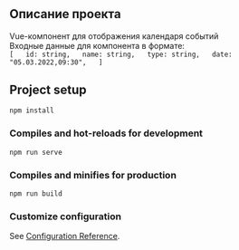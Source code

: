 # 
## Описание проекта
Vue-компонент для отображения календаря событий  
Входные данные для компонента в формате:  
`
 [  
     id: string,  
     name: string,  
     type: string,  
     date: "05.03.2022,09:30",  
 ]
`


## Project setup
```
npm install
```

### Compiles and hot-reloads for development
```
npm run serve
```

### Compiles and minifies for production
```
npm run build
```

### Customize configuration
See [Configuration Reference](https://cli.vuejs.org/config/).
